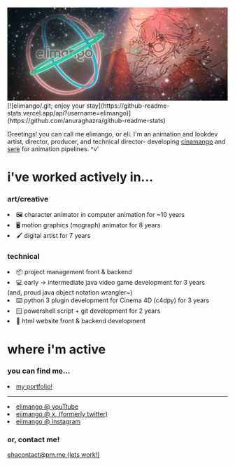### 

<html>
  <head>
    <div>
      <img src="/header4x.png">
    </div>
    [![elimango/.git; enjoy your stay](https://github-readme-stats.vercel.app/api?username=elimango)](https://github.com/anuraghazra/github-readme-stats)
  </head>
  <body>
    <div>
      <p>
      Greetings! you can call me elimango, or eli. I'm an animation and lookdev artist, director, producer, and technical director- developing <a href="https://github.com/elimango/cinamango">cinamango</a> and <a href="https://github.com/elimango/sere">sere</a> for animation pipelines. ^v'
      </p>
    </div>
    <div>
      <h1>
        i've worked actively in...
      </h1>
      <p>
        <h3>art/creative</h3>
        <li><a>🖼️ character animator in computer animation for ~10 years<a></li>
        <li><a>🖥️ motion graphics (mograph) animator for 8 years<a></li>
        <li><a>🖌️ digital artist for 7 years<a></li>
        <h3>technical</h3>
        <li><a>📦 project management front & backend<a></li> 
        <li><a>💻 early -> intermediate java video game development for 3 years<a></li>
          (and, proud java object notation wrangler~)
        <li><a>⌨️ python 3 plugin development for Cinema 4D (c4dpy) for 3 years<a></li>
        <li><a>🪟 powershell script + git development for 2 years<a></li>
        <li><a>🛜 html website front & backend development<a></li>
      </p>
      <h1>
        where i'm active
      </h1>
      <h3>
        you can find me...
      </h3>
        <li><a href="https://elimango.art" data-page="contact">my portfolio!</a></li>
        <hr></hr>
        <li><a href="https://www.youtube.com/@elimango">elimango @ youTtube</a></li>
        <li><a href="https://www.x.com/eiimango">eiimango @ x, (formerly twitter)</a></li>
        <li><a href="https://www.instagram.com/eiimango">eiimango @ instagram</a></li>
      <h3>
        or, contact me!
      </h3>
      <p>
        <a href="mailto:ehacontact@pm.me">ehacontact@pm.me (lets work!)
      </p>
    <div>
  </body>
</html>
<!--

-->
